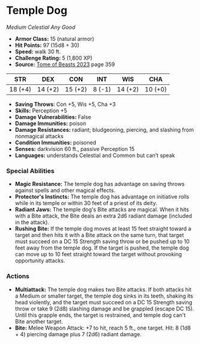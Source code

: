 # Temple Dog

*Medium* *Celestial* *Any Good*

- **Armor Class:** 15 (natural armor)
- **Hit Points:** 97 (15d8 + 30)
- **Speed:** walk 30 ft.
- **Challenge Rating:** 5 (1,800 XP)
- **Source:** [Tome of Beasts 2023](https://koboldpress.com/kpstore/product/tome-of-beasts-1-2023-edition/) page 359

| STR | DEX | CON | INT | WIS | CHA |
| --- | --- | --- | --- | --- | --- |
| 18 (+4) | 14 (+2) | 15 (+2) | 8 (-1) | 14 (+2) | 10 (+0) |

- **Saving Throws**: Con +5, Wis +5, Cha +3
- **Skills:** Perception +5
- **Damage Vulnerabilities:** False
- **Damage Immunities:** poison
- **Damage Resistances:** radiant; bludgeoning, piercing, and slashing from nonmagical attacks
- **Condition Immunities:** poisoned
- **Senses:** darkvision 60 ft., passive Perception 15
- **Languages:** understands Celestial and Common but can’t speak

### Special Abilities

- **Magic Resistance:** The temple dog has advantage on saving throws against spells and other magical effects.
- **Protector's Instincts:** The temple dog has advantage on initiative rolls while in its temple or within 30 feet of a priest of its deity.
- **Radiant Jaws:** The temple dog's Bite attacks are magical. When it hits with a Bite attack, the Bite deals an extra 2d6 radiant damage (included in the attack).
- **Rushing Bite:** If the temple dog moves at least 15 feet straight toward a target and then hits it with a Bite attack on the same turn, that target must succeed on a DC 15 Strength saving throw or be pushed up to 10 feet away from the temple dog. If the target is pushed, the temple dog can move up to 10 feet straight toward the target without provoking opportunity attacks.

### Actions

- **Multiattack:** The temple dog makes two Bite attacks. If both attacks hit a Medium or smaller target, the temple dog sinks in its teeth, shaking its head violently, and the target must succeed on a DC 15 Strength saving throw or take 9 (2d8) slashing damage and be grappled (escape DC 15). Until this grapple ends, the target is restrained, and temple dog can't Bite another target.
- **Bite:** Melee Weapon Attack: +7 to hit, reach 5 ft., one target. Hit: 8 (1d8 + 4) piercing damage plus 7 (2d6) radiant damage.
